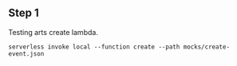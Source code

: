 ## Step 1

Testing arts create lambda.

```
serverless invoke local --function create --path mocks/create-event.json
```
